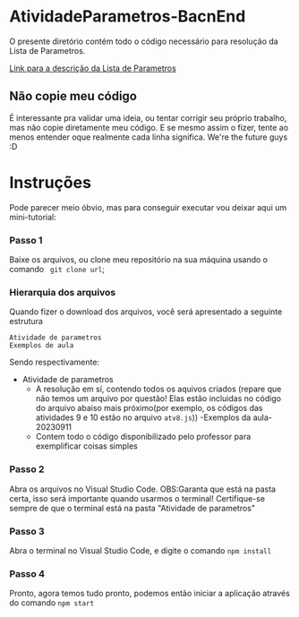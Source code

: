 # AtividadeParametros-BacnEnd
O presente diretório contém todo o código necessário para resolução da Lista de Parametros.

[Link para a descrição da Lista de Parametros](https://github.com/Serg-Ale/AtividadeParametros-BacnEnd/blob/main/Atividades%20de%20par%C3%A2metros.pdf)

## Não copie meu código
É interessante pra validar uma ideia, ou tentar corrigir seu próprio trabalho, mas não copie diretamente meu código.
E se mesmo assim o fizer, tente ao menos entender oque realmente cada linha significa. We're the future guys :D

# Instruções
Pode parecer meio óbvio, mas para conseguir executar vou deixar aqui um mini-tutorial:


### Passo 1
Baixe os arquivos, ou clone meu repositório na sua máquina usando o comando ` git clone url`;

### Hierarquia dos arquivos
Quando fizer o download dos arquivos, você será apresentado a seguinte estrutura
```
Atividade de parametros
Exemplos de aula
```

Sendo respectivamente:
- Atividade de parametros
  - A resolução em sí, contendo todos os aquivos criados (repare que não temos um arquivo por questão! Elas estão incluidas no código do arquivo abaiso mais próximo(por exemplo, os códigos das atividades 9 e 10 estão no arquivo `atv8.js`))
-Exemplos da aula-20230911
  - Contem todo o código disponibilizado pelo professor para exemplificar coisas simples 

### Passo 2
Abra os arquivos no Visual Studio Code. OBS:Garanta que está na pasta certa, isso será importante quando usarmos o terminal! Certifique-se sempre de que o terminal está na pasta "Atividade de parametros"

### Passo 3
Abra o terminal no Visual Studio Code, e digite o comando ` npm install `

### Passo 4
Pronto, agora temos tudo pronto, podemos então iniciar a aplicação através do comando ` npm start `
